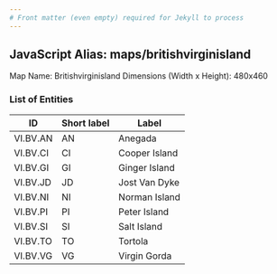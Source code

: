 ```yaml
---
# Front matter (even empty) required for Jekyll to process
---
```


## JavaScript Alias: maps/britishvirginisland

Map Name: Britishvirginisland
Dimensions (Width x Height): 480x460





### List of Entities

ID | Short label | Label
---|---|---|
VI.BV.AN|AN|Anegada
VI.BV.CI|CI|Cooper Island
VI.BV.GI|GI|Ginger Island
VI.BV.JD|JD|Jost Van Dyke
VI.BV.NI|NI|Norman Island
VI.BV.PI|PI|Peter Island
VI.BV.SI|SI|Salt Island
VI.BV.TO|TO|Tortola
VI.BV.VG|VG|Virgin Gorda

